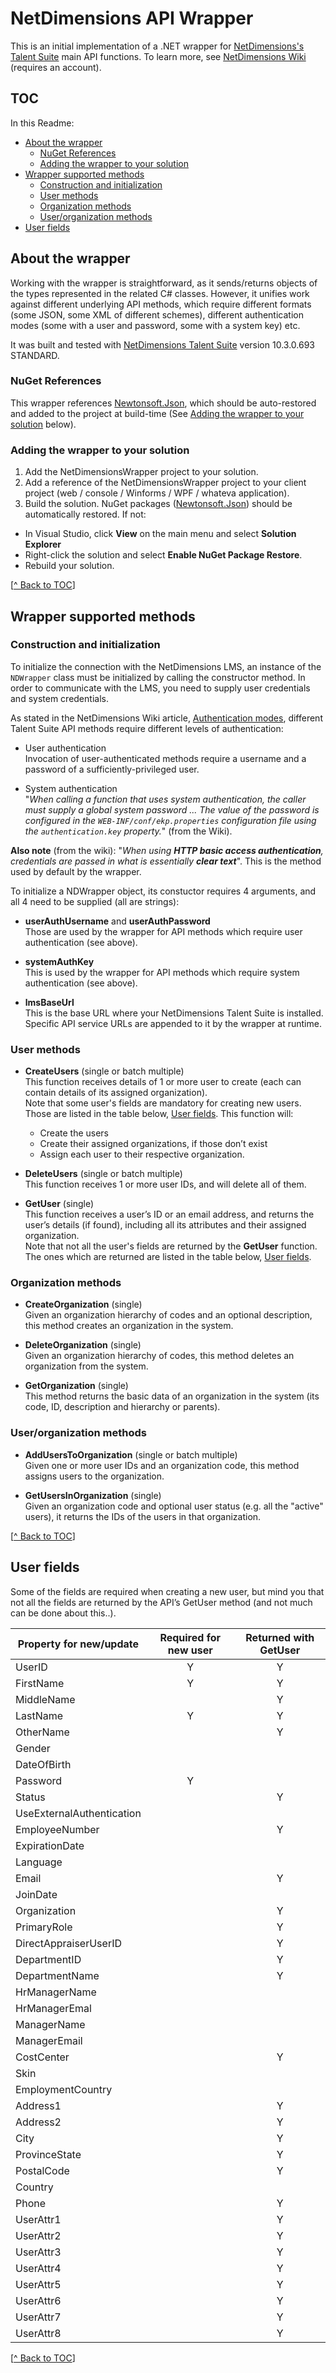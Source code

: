 # NetDimensions API Wrapper
This is an initial implementation of a .NET wrapper for <a href="http://www.netdimensions.com/talent-management-suite/" target="_blank">NetDimensions's Talent Suite</a> main API functions.
To learn more, see <a href="https://wiki.netdimensions.com" target="_blank">NetDimensions Wiki</a> (requires an account).

## TOC
In this Readme:
- [About the wrapper](#about-the-wrapper)
  - [NuGet References](#nuget-references)
  - [Adding the wrapper to your solution](#adding-the-wrapper-to-your-solution)
- [Wrapper supported methods](#wrapper-supported-methods)
  - [Construction and initialization](#construction-and-initialization) 
  - [User methods](#user-methods)
  - [Organization methods](#organization-methods)
  - [User/organization methods](#userorganization-methods)
- [User fields](#user-fields)

## About the wrapper
Working with the wrapper is straightforward, as it sends/returns objects of the types represented in the related C# classes. However, it unifies work against different underlying API methods, which require different formats (some JSON, some XML of different schemes), different authentication modes (some with a user and password, some with a system key) etc.

It was built and tested with <a href="http://www.netdimensions.com/talent-management-suite/" target="_blank">NetDimensions Talent Suite</a> version 10.3.0.693 STANDARD.

### NuGet References
This wrapper references <a href="http://www.nuget.org/packages/Newtonsoft.Json/" target="_blank">Newtonsoft.Json</a>, which should be auto-restored and added to the project at build-time (See [Adding the wrapper to your solution](#adding-the-wrapper-to-your-solution) below).

### Adding the wrapper to your solution
1. Add the NetDimensionsWrapper project to your solution.
1. Add a reference of the NetDimensionsWrapper project to your client project (web / console / Winforms / WPF / whateva application).
1. Build the solution. NuGet packages (<a href="http://www.nuget.org/packages/Newtonsoft.Json/" target="_blank">Newtonsoft.Json</a>) should be automatically restored. If not:   
 - In Visual Studio, click **View** on the main menu and select **Solution Explorer**
 - Right-click the solution and select **Enable NuGet Package Restore**.
 - Rebuild your solution.

[[^ Back to TOC](#toc)]

## Wrapper supported methods ##

### Construction and initialization
To initialize the connection with the NetDimensions LMS, an instance of the `NDWrapper` class must be initialized by calling the constructor method. In order to communicate with the LMS, you need to supply user credentials and system credentials. 

As stated in the NetDimensions Wiki article, <a href="https://wiki.netdimensions.com/confluence/display/ptk/Authentication+modes" target="_blank">Authentication modes</a>, different Talent Suite API methods require different levels of authentication:
- User authentication   
Invocation of user-authenticated methods require a username and a password of a sufficiently-privileged user.

- System authentication  
"*When calling a function that uses system authentication, the caller must supply a global system password ... The value of the password is configured in the *`WEB-INF/conf/ekp.properties`* configuration file using the *`authentication.key`* property.*" (from the Wiki).

**Also note** (from the wiki): "*When using **HTTP basic access authentication**, credentials are passed in what is essentially **clear text***". This is the method used by default by the wrapper. 

To initialize a NDWrapper object, its constuctor requires 4 arguments, and all 4 need to be supplied (all are strings):
 - **userAuthUsername** and **userAuthPassword**  
 Those are used by the wrapper for API methods which require user authentication (see above).

 - **systemAuthKey**   
 This is used by the wrapper for API methods which require system authentication (see above).

 - **lmsBaseUrl**  
 This is the base URL where your NetDimensions Talent Suite is installed. Specific API service URLs are appended to it by the wrapper at runtime.

### User methods 

- **CreateUsers** (single or batch multiple)  
This function receives details of 1 or more user to create (each can contain details of its assigned organization).   
Note that some user's fields are mandatory for creating new users. Those are listed in the table below, [User fields](#user-fields). 
This function will:  
  - Create the users  
  - Create their assigned organizations, if those don’t exist  
  - Assign each user to their respective organization.

 
- **DeleteUsers** (single or batch multiple)  
This function receives 1 or more user IDs, and will delete all of them.

- **GetUser** (single)   
This function receives a user’s ID or an email address, and returns the user’s details (if found), including all its attributes and their assigned organization.   
Note that not all the user's fields are returned by the **GetUser** function. The ones which are returned are listed in the table below, [User fields](#user-fields). 

### Organization methods 
 - **CreateOrganization** (single)   
Given an organization hierarchy of codes and an optional description, this method creates an organization in the system.

- **DeleteOrganization** (single)   
Given an organization hierarchy of codes, this method deletes an organization from the system.

- **GetOrganization** (single)   
This method returns the basic data of an organization in the system (its code, ID, description and hierarchy or parents).

### User/organization methods 

- **AddUsersToOrganization** (single or batch multiple)   
Given one or more user IDs and an organization code, this method assigns users to the organization.

- **GetUsersInOrganization** (single)   
Given an organization code and optional user status (e.g. all the "active" users), it returns the IDs of the users in that organization.

[[^ Back to TOC](#toc)]

## User fields
Some of the fields are required when creating a new user, but mind you that not all the fields are returned by the API’s GetUser method (and not much can be done about this..).

Property for new/update | Required for new user | Returned with GetUser
---| :---: | :----:
UserID  |  Y  |   Y
FirstName  |  Y  |   Y
MiddleName  |   |   Y
LastName  |  Y  |   Y
OtherName  |   |   Y
Gender  |   |   
DateOfBirth  |   |   
Password  |  Y  |   
Status  |   |   Y
UseExternalAuthentication  |   |   
EmployeeNumber  |   |   Y
ExpirationDate  |   |   
Language  |   |   
Email  |   |   Y
JoinDate  |   |     
Organization  |   |   Y
PrimaryRole  |   |   Y
DirectAppraiserUserID  |   |   Y
DepartmentID  |   |   Y
DepartmentName  |   |   Y
HrManagerName  |   |   
HrManagerEmal  |   |   
ManagerName  |   |   
ManagerEmail  |   |   
CostCenter  |   |   Y
Skin  |   |   
EmploymentCountry  |   |   
Address1  |   |   Y
Address2  |   |   Y
City  |   |   Y
ProvinceState  |   |   Y
PostalCode  |   |   Y
Country  |   |   
Phone  |   |   Y
UserAttr1  |   |  Y  
UserAttr2  |   |  Y  
UserAttr3  |   |  Y  
UserAttr4  |   |  Y  
UserAttr5  |   |  Y  
UserAttr6  |   |  Y  
UserAttr7  |   |  Y  
UserAttr8  |   |  Y  

[[^ Back to TOC](#toc)]
